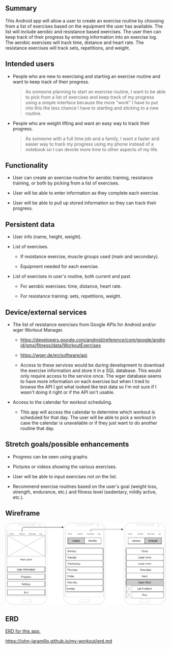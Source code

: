 ## Summary

This Android app will allow a user to create an exercise routine by choosing from a list of exercises based on the equipment the user has available. The list will include aerobic and resistance based exercises. The user then can keep track of their progress by entering information into an exercise log. The aerobic exercises will track time, distance and heart rate. The resistance exercises will track sets, repetitions, and weight. 

## Intended users

* People who are new to exercising and starting an exercise routine and want to keep track of their progress.  

    > As someone planning to start an exercise routine, I want to be able to pick from a list of exercises and keep track of my progress using a simple interface because the more "work" I have to put into this the less chance I have to starting and sticking to a new routine.

* People who are weight lifting and want an easy way to track their progress.

    > As someone with a full time job and a family, I want a faster and easier way to track my progress using my phone instead of a notebook so I can devote more time to other aspects of my life.

## Functionality

* User can create an exercise routine for aerobic training, resistance training, or both by picking from a list of exercises.

* User will be able to enter information as they complete each exercise.

* User will be able to pull up stored information so they can track their progress.

## Persistent data

* User info (name, height, weight).

* List of exercises.
    
    * If resistance exercise, muscle groups used (main and secondary).
    
    * Equipment needed for each exercise.

* List of exercises in user's routine, both current and past.

    * For aerobic exercises: time, distance, heart rate.

    * For resistance training: sets, repetitions, weight.
    
## Device/external services

* The list of resistance exercises from Google APIs for Android and/or wger Workout Manager.
    * <https://developers.google.com/android/reference/com/google/android/gms/fitness/data/WorkoutExercises>
    * <https://wger.de/en/software/api>

    * Access to these services would be during development to download the exercise information and store it in a SQL database. This would only require access to the service once. The wger database seems to have more information on each exercise but when I tried to browse the API I got what looked like test data so I'm not sure if I wasn't doing it right or if the API isn't usable.

* Access to the calendar for workout scheduling.
    * This app will access the calendar to determine which workout is scheduled for that day. The user will be able to pick a workout in case the calendar is unavailable or if they just want to do another routine that day.

## Stretch goals/possible enhancements 

* Progress can be seen using graphs.

* Pictures or videos showing the various exercises.

* User will be able to input exercises not on the list.

* Recommend exercise routines based on the user's goal (weight loss, strength, endurance, etc.) and fitness level (sedentary, mildly active, etc.).

## Wireframe

![Wireframe diagram](img/workout.png)

## ERD

<a href="erd.md">ERD for this app.</a>

<https://john-jaramillo.github.io/my-workout/erd.md>
